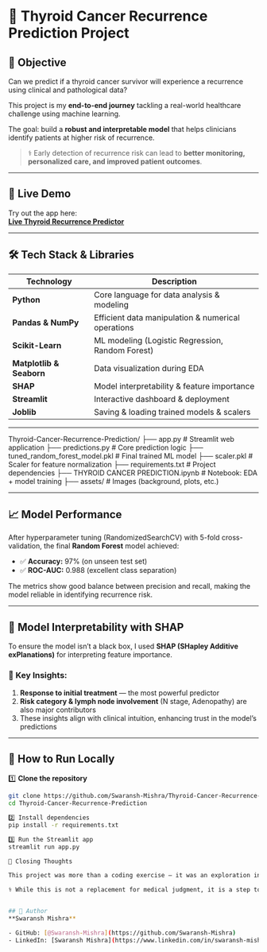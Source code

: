 # 🔬 Thyroid Cancer Recurrence Prediction Project

## 📌 Objective  
Can we predict if a thyroid cancer survivor will experience a recurrence using clinical and pathological data?

This project is my **end-to-end journey** tackling a real-world healthcare challenge using machine learning.

The goal: build a **robust and interpretable model** that helps clinicians identify patients at higher risk of recurrence.

> ⚕️ Early detection of recurrence risk can lead to **better monitoring, personalized care, and improved patient outcomes**.

---

## 🚀 Live Demo  
Try out the app here:  
[**Live Thyroid Recurrence Predictor**](https://thyroid-cancer-recurrence-prediction-rsybno6wfty5wyb2pc2meg.streamlit.app/)  

---

## 🛠️ Tech Stack & Libraries  

| Technology        | Description                                        |
|--------------------|----------------------------------------------------|
| **Python**         | Core language for data analysis & modeling        |
| **Pandas & NumPy** | Efficient data manipulation & numerical operations |
| **Scikit-Learn**   | ML modeling (Logistic Regression, Random Forest)   |
| **Matplotlib & Seaborn** | Data visualization during EDA               |
| **SHAP**           | Model interpretability & feature importance        |
| **Streamlit**      | Interactive dashboard & deployment                 |
| **Joblib**         | Saving & loading trained models & scalers          |

---


Thyroid-Cancer-Recurrence-Prediction/
├── app.py                          # Streamlit web application
├── predictions.py                  # Core prediction logic
├── tuned_random_forest_model.pkl   # Final trained ML model
├── scaler.pkl                      # Scaler for feature normalization
├── requirements.txt                # Project dependencies
├── THYROID CANCER PREDICTION.ipynb # Notebook: EDA + model training
├── assets/                         # Images (background, plots, etc.)

---

## 📈 Model Performance  

After hyperparameter tuning (RandomizedSearchCV) with 5-fold cross-validation, the final **Random Forest** model achieved:

- ✅ **Accuracy:** 97% (on unseen test set)  
- ✅ **ROC-AUC:** 0.988 (excellent class separation)  

The metrics show good balance between precision and recall, making the model reliable in identifying recurrence risk.

---

## 🧠 Model Interpretability with SHAP  

To ensure the model isn’t a black box, I used **SHAP (SHapley Additive exPlanations)** for interpreting feature importance.

### 🔑 Key Insights:
1. **Response to initial treatment** — the most powerful predictor  
2. **Risk category & lymph node involvement** (N stage, Adenopathy) are also major contributors  
3. These insights align with clinical intuition, enhancing trust in the model’s predictions

---

## 🔧 How to Run Locally  

1️⃣ **Clone the repository**  
```bash
git clone https://github.com/Swaransh-Mishra/Thyroid-Cancer-Recurrence-Prediction.git
cd Thyroid-Cancer-Recurrence-Prediction

2️⃣ Install dependencies
pip install -r requirements.txt

3️⃣ Run the Streamlit app
streamlit run app.py

🙌 Closing Thoughts

This project was more than a coding exercise — it was an exploration into how machine learning can augment healthcare decisions. By predicting recurrence risk in thyroid cancer survivors, the model demonstrates the potential of AI in providing actionable, trustworthy insights for clinicians and patients alike.

⚕️ While this is not a replacement for medical judgment, it is a step toward data-driven healthcare that supports earlier interventions, personalized monitoring, and better outcomes.


## 👤 Author  
**Swaransh Mishra**  

- GitHub: [@Swaransh-Mishra](https://github.com/Swaransh-Mishra)  
- LinkedIn: [Swaransh Mishra](https://www.linkedin.com/in/swaransh-mishra-a85123258/)  
